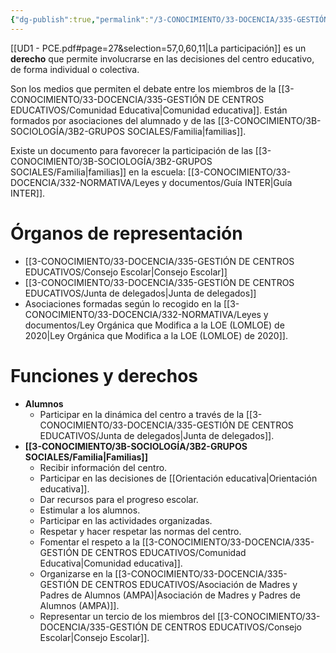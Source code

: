 ```yaml
---
{"dg-publish":true,"permalink":"/3-CONOCIMIENTO/33-DOCENCIA/335-GESTIÓN DE CENTROS EDUCATIVOS/Órganos de participación del Centro Educativo/"}
---
```


[[UD1 - PCE.pdf#page=27&selection=57,0,60,11|La participación]] es un **derecho** que permite involucrarse en las decisiones del centro educativo, de forma individual o colectiva.

Son los medios que permiten el debate entre los miembros de la [[3-CONOCIMIENTO/33-DOCENCIA/335-GESTIÓN DE CENTROS EDUCATIVOS/Comunidad Educativa\|Comunidad educativa]]. Están formados por asociaciones del alumnado y de las [[3-CONOCIMIENTO/3B-SOCIOLOGÍA/3B2-GRUPOS SOCIALES/Familia\|familias]].

Existe un documento para favorecer la participación de las [[3-CONOCIMIENTO/3B-SOCIOLOGÍA/3B2-GRUPOS SOCIALES/Familia\|familias]] en la escuela: [[3-CONOCIMIENTO/33-DOCENCIA/332-NORMATIVA/Leyes y documentos/Guía INTER\|Guía INTER]].

# Órganos de representación
- [[3-CONOCIMIENTO/33-DOCENCIA/335-GESTIÓN DE CENTROS EDUCATIVOS/Consejo Escolar\|Consejo Escolar]]
- [[3-CONOCIMIENTO/33-DOCENCIA/335-GESTIÓN DE CENTROS EDUCATIVOS/Junta de delegados\|Junta de delegados]]
- Asociaciones formadas según lo recogido en la [[3-CONOCIMIENTO/33-DOCENCIA/332-NORMATIVA/Leyes y documentos/Ley Orgánica que Modifica a la LOE (LOMLOE) de 2020\|Ley Orgánica que Modifica a la LOE (LOMLOE) de 2020]].

# Funciones y derechos
- **Alumnos**
	- Participar en la dinámica del centro a través de la [[3-CONOCIMIENTO/33-DOCENCIA/335-GESTIÓN DE CENTROS EDUCATIVOS/Junta de delegados\|Junta de delegados]].
- **[[3-CONOCIMIENTO/3B-SOCIOLOGÍA/3B2-GRUPOS SOCIALES/Familia\|Familias]]**
	- Recibir información del centro.
	- Participar en las decisiones de [[Orientación educativa\|Orientación educativa]].
	- Dar recursos para el progreso escolar.
	- Estimular a los alumnos.
	- Participar en las actividades organizadas.
	- Respetar y hacer respetar las normas del centro.
	- Fomentar el respeto a la [[3-CONOCIMIENTO/33-DOCENCIA/335-GESTIÓN DE CENTROS EDUCATIVOS/Comunidad Educativa\|Comunidad educativa]].
	- Organizarse en la [[3-CONOCIMIENTO/33-DOCENCIA/335-GESTIÓN DE CENTROS EDUCATIVOS/Asociación de Madres y Padres de Alumnos (AMPA)\|Asociación de Madres y Padres de Alumnos (AMPA)]].
	- Representar un tercio de los miembros del [[3-CONOCIMIENTO/33-DOCENCIA/335-GESTIÓN DE CENTROS EDUCATIVOS/Consejo Escolar\|Consejo Escolar]].

